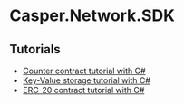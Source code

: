 # Casper.Network.SDK

## Tutorials

* [Counter contract tutorial with C#](./counter-contract/README.md)
* [Key-Value storage tutorial with C#](./kvstorage-contract/README.md)
* [ERC-20 contract tutorial with C#](./erc20-contract/README.md)
